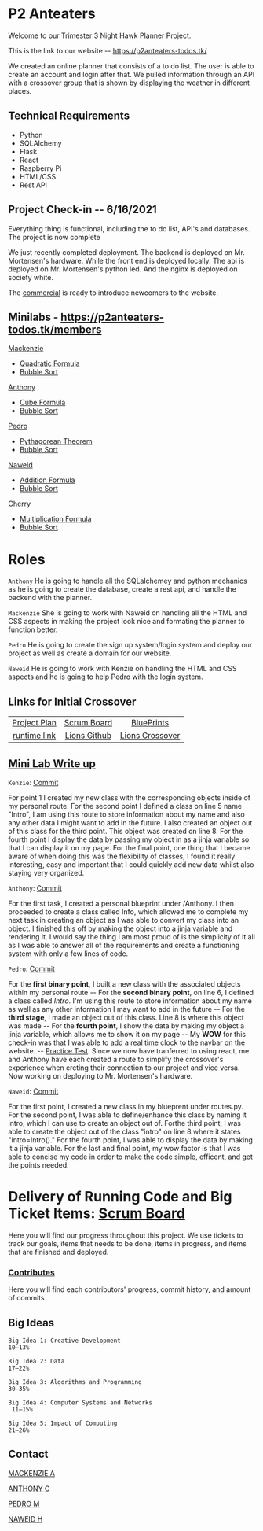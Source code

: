 # P2 Anteaters

Welcome to our Trimester 3 Night Hawk Planner Project.

This is the link to our website -- https://p2anteaters-todos.tk/

We created an online planner that consists of a to do list. The user is able to create an account and login after that. We pulled information through an API with a crossover group that is shown by displaying the weather in different places. 

## Technical Requirements

- Python
- SQLAlchemy
- Flask
- React
- Raspberry Pi
- HTML/CSS
- Rest API

## Project Check-in  -- 6/16/2021

Everything thing is functional, including the to do list, API's and databases. The project is now complete

We just recently completed deployment. The backend is deployed on Mr. Mortensen's hardware. While the front end is deployed locally. The api is deployed on Mr. Mortensen's python led. And the nginx is deployed on society white. 

The [commercial]() is ready to introduce newcomers to the website.

## Minilabs - https://p2anteaters-todos.tk/members

[Mackenzie](https://p2anteaters-todos.tk/member/Mackenzie)
- [Quadratic Formula](https://github.com/PedroBMedeiros/P2-Anteaters/blob/83c12e225b090056899ee81687e0d2a0ce8d8cb5/client/src/members/Kenzie.jsx#L16-L37)
- [Bubble Sort](https://github.com/PedroBMedeiros/P2-Anteaters/blob/83c12e225b090056899ee81687e0d2a0ce8d8cb5/client/src/members/BubbleSort.jsx#L9-L40)

[Anthony](https://p2anteaters-todos.tk/member/Anthony)
- [Cube Formula](https://github.com/PedroBMedeiros/P2-Anteaters/blob/83c12e225b090056899ee81687e0d2a0ce8d8cb5/client/src/members/Anthony.jsx#L16-L34)
- [Bubble Sort](https://github.com/PedroBMedeiros/P2-Anteaters/blob/83c12e225b090056899ee81687e0d2a0ce8d8cb5/client/src/members/BubbleSort.jsx#L9-L40)

[Pedro](https://p2anteaters-todos.tk/member/Pedro)
- [Pythagorean Theorem]()
- [Bubble Sort](https://github.com/PedroBMedeiros/P2-Anteaters/blob/83c12e225b090056899ee81687e0d2a0ce8d8cb5/client/src/members/BubbleSort.jsx#L9-L40)

[Naweid](https://p2anteaters-todos.tk/member/Naweid)
- [Addition Formula]()
- [Bubble Sort](https://github.com/PedroBMedeiros/P2-Anteaters/blob/83c12e225b090056899ee81687e0d2a0ce8d8cb5/client/src/members/BubbleSort.jsx#L9-L40)

[Cherry](https://p2anteaters-todos.tk/member/Cherry)
- [Multiplication Formula]()
- [Bubble Sort](https://github.com/PedroBMedeiros/P2-Anteaters/blob/83c12e225b090056899ee81687e0d2a0ce8d8cb5/client/src/members/BubbleSort.jsx#L9-L40)

# Roles

``Anthony`` He is going to handle all the SQLalchemey and python mechanics as he is going to create the database, create a rest api, and handle the backend with the planner.

``Mackenzie`` She is going to work with Naweid on handling all the HTML and CSS aspects in making the project look nice and formating the planner to function better.

``Pedro`` He is going to create the sign up system/login system and deploy our project as well as create a domain for our website.

``Naweid`` He is going to work with Kenzie on handling the HTML and CSS aspects and he is going to help Pedro with the login system.


## Links for Initial Crossover

|  |  | |  
| :---: | :---: | :---: | 
|[Project Plan](https://docs.google.com/document/d/11LWZ9hyue_IkX8C8bp0Zeuk3ExlGAliwQJ50faWWa-A/edit) | [Scrum Board](https://github.com/PedroBMedeiros/P2-Anteaters/projects/1)| [BluePrints](https://github.com/PedroBMedeiros/P2-Anteaters/tree/main/blueprint)
| [runtime link](http://75.6.165.166:5000/)| [Lions Github](https://github.com/MaxVukovich/P2Lions) | [Lions Crossover](https://docs.google.com/document/d/1duoyskf4muDNbS6AEM72v9KyWRofymjHcliAa2HA2Go/edit)| 

## [Mini Lab Write up](https://docs.google.com/document/d/1bvwxZ3gezqBtiqN9OtmYs8lHBbSVsHPukqHPYjIpmyM/edit?usp=sharing)
``Kenzie``: [Commit](https://github.com/PedroBMedeiros/P2-Anteaters/commit/28c264e5d921c1bed5ed72bc7192a478d82515b3#diff-878936e3665e0b47f880076edd0a10f6fc5eb7a473927a0aa374c7e3b4384def)

For point 1 I created my new class with the corresponding objects inside of my personal route. For the second point I defined a class on line 5 name "Intro", I am using this route to store information about my name and also any other data I might want to add in the future. I also created an object out of this class for the third point. This object was created on line 8. For the fourth point I display the data by passing my object in as a jinja variable so that I can display it on my page. For the final point, one thing that I became aware of when doing this was the flexibility of classes, I found it really interesting, easy and important that I could quickly add new data whilst also staying very organized.

``Anthony``: [Commit](https://github.com/PedroBMedeiros/P2-Anteaters/commit/5d118ec501ffdb1e1a44c4a9b8cabc5a0d740239)

For the first task, I created a personal blueprint under /Anthony. I then proceeded to create a class called Info, which allowed me to complete my next task in creating an object as I was able to convert my class into an object. I finished this off by making the object into a jinja variable and rendering it. I would say the thing I am most proud of is the simplicity of it all as I was able to answer all of the requirements and create a functioning system with only a few lines of code. 

``Pedro``: [Commit](https://github.com/PedroBMedeiros/P2-Anteaters/commit/25d000ebbcc0a873786496ccd679c14615de1b45#diff-568470d013cd12e4f388206520da39ab9a4e4c3c6b95846cbc281abc1ba3c959)

For the **first binary point**, I built a new class with the associated objects within my personal route -- For the **second binary point**, on line 6, I defined a class called *Intro*. I'm using this route to store information about my name as well as any other information I may want to add in the future -- For the **third stage**, I made an object out of this class. Line 8 is where this object was made -- For the **fourth point**, I show the data by making my object a jinja variable, which allows me to show it on my page -- My **WOW** for this check-in was that I was able to add a real time clock to the navbar on the website. -- [Practice Test](https://docs.google.com/document/d/1iRuTxr_HcBfSpD-JJubtWPwv1-Jk5tKrxsIrzKTXIqY/edit). Since we now have tranferred to using react, me and Anthony have each created a route to simplify the crossover's experience when creting their connection to our project and vice versa.
Now working on deploying to Mr. Mortensen's hardware.

``Naweid``: [Commit](https://github.com/PedroBMedeiros/P2-Anteaters/commit/0d6076d1f8b38a3fe1132bc776d27234df28e879#diff-912f2989dafca53eafd7e883ae77456faaef67846d74dd560016ff15b9ccf709R2-R12)

For the first point, I created a new class in my blueprent under routes.py. For the second point, I was able to define/enhance this class by naming it intro, which I can use to create an object out of. Forthe third point, I was able to create the object out of the class "intro" on line 8 where it states "intro=Intro()." For the fourth point, I was able to display the data by making it a jinja variable. For the last and final point, my wow factor is that I was able to concise my code in order to make the code simple, efficent, and get the points needed.
# Delivery of Running Code and Big Ticket Items: [Scrum Board](https://github.com/PedroBMedeiros/P2-Anteaters/projects/1)
Here you will find our progress throughout this project. We use tickets to track our goals, items that needs to be done, items in progress, and items that are finished and deployed.

### [Contributes](https://github.com/PedroBMedeiros/P2-Anteaters/graphs/contributors)
Here you will find each contributors' progress, commit history, and amount of commits

## Big Ideas

```Big Idea 1: Creative Development```    
```10–13%```

```Big Idea 2: Data ```   
```17–22%```

```Big Idea 3: Algorithms and Programming ```  
```30–35%```

```Big Idea 4: Computer Systems and Networks```   
``` 11–15%```

```Big Idea 5: Impact of Computing```      
```21–26%```

## Contact
[MACKENZIE A](https://github.com/kenzie-rylie)

[ANTHONY G](https://github.com/Giustanthony)

[PEDRO M](https://github.com/PedroBMedeiros)

[NAWEID H](https://github.com/Naweid)
